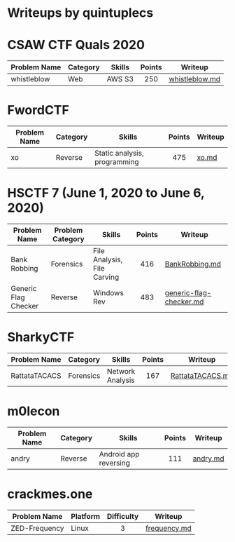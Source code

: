 # Writeups by quintuplecs

# CSAW CTF Quals 2020
| Problem Name | Category | Skills                       | Points | Writeup               |
|--------------|----------|------------------------------|:------:|-----------------------|
| whistleblow  | Web      | AWS S3                       | 250    | [whistleblow.md](/CSAW-CTF-Quals-2020/whistleblow.md) |

# FwordCTF
| Problem Name | Category | Skills                       | Points | Writeup               |
|--------------|----------|------------------------------|:------:|-----------------------|
| xo           | Reverse  | Static analysis, programming | 475    | [xo.md](/FwordCTF/xo.md) |

# HSCTF 7 (June 1, 2020 to June 6, 2020)

| Problem Name         | Problem Category | Skills                      | Points | Writeup                                                      |
|----------------------|------------------|-----------------------------|:------:|--------------------------------------------------------------|
| Bank Robbing         | Forensics        | File Analysis, File Carving | 416    | [BankRobbing.md](/HSCTF7/BankRobbing.md)                     |
| Generic Flag Checker | Reverse          | Windows Rev                 | 483    | [generic-flag-checker.md](/HSCTF7/generic-flag-checker.md)   |

# SharkyCTF

| Problem Name  | Category  | Skills           | Points | Writeup                                         |
|---------------|-----------|------------------|:------:|-------------------------------------------------|
| RattataTACACS | Forensics | Network Analysis | 167    | [RattataTACACS.md](/SharkyCTF/RattataTACACS.md) |

# m0lecon

| Problem Name | Category | Skills                | Points | Writeup                       |
|--------------|----------|-----------------------|:------:|-------------------------------|
| andry        | Reverse  | Android app reversing | 111    | [andry.md](/m0lecon/andry.md) |

# crackmes.one

| Problem Name  | Platform | Difficulty | Writeup                                |
|---------------|----------|:----------:|----------------------------------------|
| ZED-Frequency | Linux    | 3          | [frequency.md](/crackmes/frequency.md) |
